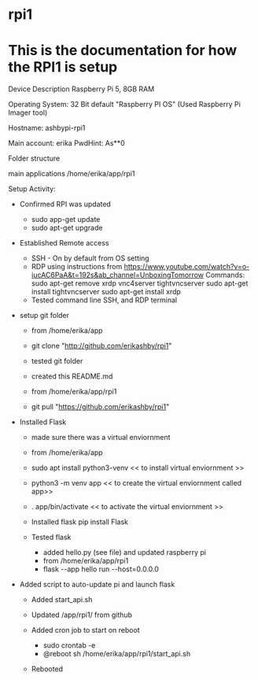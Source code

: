 # rpi1
# This is the documentation for how the RPI1 is setup

Device Description
Raspberry Pi 5, 8GB RAM

Operating System: 32 Bit default "Raspberry PI OS" (Used Raspberry Pi Imager tool)

Hostname: ashbypi-rpi1

Main account: erika
PwdHint: As**0

Folder structure

main applications /home/erika/app/rpi1

Setup Activity:
- Confirmed RPI was updated
    - sudo app-get update
    - sudo apt-get upgrade

- Established Remote access
    - SSH - On by default from OS setting
    - RDP using instructions from https://www.youtube.com/watch?v=o-iucAC6PaA&t=192s&ab_channel=UnboxingTomorrow
        Commands:
            sudo apt-get remove xrdp vnc4server tightvncserver
            sudo apt-get install tightvncserver
            sudo apt-get install xrdp
    - Tested command line SSH, and RDP terminal

- setup git folder
    - from /home/erika/app
    - git clone "http://github.com/erikashby/rpi1"

    - tested git folder
    - created this README.md
    - from /home/erika/app/rpi1
    - git pull "https://github.com/erikashby/rpi1"


- Installed Flask
    - made sure there was a virtual enviornment
    - from /home/erika/app
    -   sudo apt install python3-venv  << to install virtual enviornment >>
    -    python3 -m venv app << to create the virtual enviornment called app>>
    -   . app/bin/activate  << to activate the virtual enviornment >>

    - Installed flask
        pip install Flask

    - Tested flask
        - added hello.py (see file) and updated raspberry pi
        - from /home/erika/app/rpi1
        - flask --app hello run --host=0.0.0.0

- Added script to auto-update pi and launch flask
    - Added start_api.sh
    - Updated /app/rpi1/ from github
    - Added cron job to start on reboot
        - sudo crontab -e
        - @reboot sh /home/erika/app/rpi1/start_api.sh

    - Rebooted






